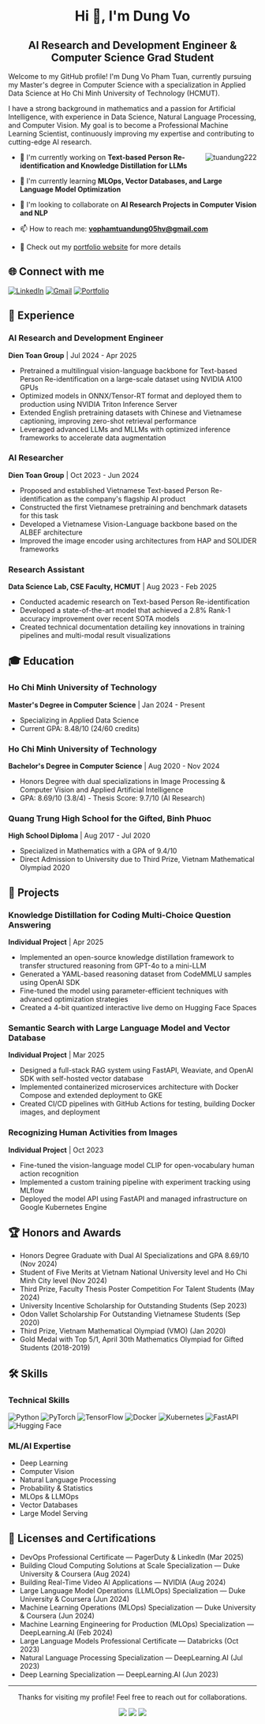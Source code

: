 

<!--
## Hi there 👋
**tuandung222/tuandung222** is a ✨ _special_ ✨ repository because its `README.md` (this file) appears on your GitHub profile.

Here are some ideas to get you started:

- 🔭 I’m currently working on ...
- 🌱 I’m currently learning ...
- 👯 I’m looking to collaborate on ...
- 🤔 I’m looking for help with ...
- 💬 Ask me about ...
- 📫 How to reach me: ...
- 😄 Pronouns: ...
- ⚡ Fun fact: ...
-->
# <div align="center">Hi 👋, I'm Dung Vo</div>
## <div align="center">AI Research and Development Engineer & Computer Science Grad Student</div>

Welcome to my GitHub profile! I'm Dung Vo Pham Tuan, currently pursuing my Master's degree in Computer Science with a specialization in Applied Data Science at Ho Chi Minh University of Technology (HCMUT).

I have a strong background in mathematics and a passion for Artificial Intelligence, with experience in Data Science, Natural Language Processing, and Computer Vision. My goal is to become a Professional Machine Learning Scientist, continuously improving my expertise and contributing to cutting-edge AI research.

<img align="right" src="https://github-readme-stats.vercel.app/api/top-langs?username=tuandung222&show_icons=true&locale=en&layout=compact" alt="tuandung222" />

- 🔭 I'm currently working on **Text-based Person Re-identification and Knowledge Distillation for LLMs**

- 🌱 I'm currently learning **MLOps, Vector Databases, and Large Language Model Optimization**

- 👯 I'm looking to collaborate on **AI Research Projects in Computer Vision and NLP**

- 📫 How to reach me: **vophamtuandung05hv@gmail.com**

- 📄 Check out my [portfolio website](https://tuandung222.github.io/Portfolio) for more details

## 🌐 Connect with me

[![LinkedIn](https://img.shields.io/badge/-Dung%20Vo-blue?style=for-the-badge&logo=Linkedin&logoColor=white)](https://www.linkedin.com/in/dung-vo)
[![Gmail](https://img.shields.io/badge/vophamtuandung05hv-red?style=for-the-badge&logo=Gmail&logoColor=white)](mailto:vophamtuandung05hv@gmail.com)
[![Portfolio](https://img.shields.io/badge/Portfolio-black?style=for-the-badge&logo=github&logoColor=white)](https://tuandung222.github.io/Portfolio)

## 💼 Experience

### AI Research and Development Engineer
**Dien Toan Group** | Jul 2024 - Apr 2025
- Pretrained a multilingual vision-language backbone for Text-based Person Re-identification on a large-scale dataset using NVIDIA A100 GPUs
- Optimized models in ONNX/Tensor-RT format and deployed them to production using NVIDIA Triton Inference Server
- Extended English pretraining datasets with Chinese and Vietnamese captioning, improving zero-shot retrieval performance
- Leveraged advanced LLMs and MLLMs with optimized inference frameworks to accelerate data augmentation

### AI Researcher
**Dien Toan Group** | Oct 2023 - Jun 2024
- Proposed and established Vietnamese Text-based Person Re-identification as the company's flagship AI product
- Constructed the first Vietnamese pretraining and benchmark datasets for this task
- Developed a Vietnamese Vision-Language backbone based on the ALBEF architecture
- Improved the image encoder using architectures from HAP and SOLIDER frameworks

### Research Assistant
**Data Science Lab, CSE Faculty, HCMUT** | Aug 2023 - Feb 2025
- Conducted academic research on Text-based Person Re-identification
- Developed a state-of-the-art model that achieved a 2.8% Rank-1 accuracy improvement over recent SOTA models
- Created technical documentation detailing key innovations in training pipelines and multi-modal result visualizations

## 🎓 Education

### Ho Chi Minh University of Technology
**Master's Degree in Computer Science** | Jan 2024 - Present
- Specializing in Applied Data Science
- Current GPA: 8.48/10 (24/60 credits)

### Ho Chi Minh University of Technology
**Bachelor's Degree in Computer Science** | Aug 2020 - Nov 2024
- Honors Degree with dual specializations in Image Processing & Computer Vision and Applied Artificial Intelligence
- GPA: 8.69/10 (3.8/4) - Thesis Score: 9.7/10 (AI Research)

### Quang Trung High School for the Gifted, Binh Phuoc
**High School Diploma** | Aug 2017 - Jul 2020
- Specialized in Mathematics with a GPA of 9.4/10
- Direct Admission to University due to Third Prize, Vietnam Mathematical Olympiad 2020

## 🚀 Projects

### Knowledge Distillation for Coding Multi-Choice Question Answering
**Individual Project** | Apr 2025
- Implemented an open-source knowledge distillation framework to transfer structured reasoning from GPT-4o to a mini-LLM
- Generated a YAML-based reasoning dataset from CodeMMLU samples using OpenAI SDK
- Fine-tuned the model using parameter-efficient techniques with advanced optimization strategies
- Created a 4-bit quantized interactive live demo on Hugging Face Spaces

### Semantic Search with Large Language Model and Vector Database
**Individual Project** | Mar 2025
- Designed a full-stack RAG system using FastAPI, Weaviate, and OpenAI SDK with self-hosted vector database
- Implemented containerized microservices architecture with Docker Compose and extended deployment to GKE
- Created CI/CD pipelines with GitHub Actions for testing, building Docker images, and deployment

### Recognizing Human Activities from Images
**Individual Project** | Oct 2023
- Fine-tuned the vision-language model CLIP for open-vocabulary human action recognition
- Implemented a custom training pipeline with experiment tracking using MLflow
- Deployed the model API using FastAPI and managed infrastructure on Google Kubernetes Engine

## 🏆 Honors and Awards

- Honors Degree Graduate with Dual AI Specializations and GPA 8.69/10 (Nov 2024)
- Student of Five Merits at Vietnam National University level and Ho Chi Minh City level (Nov 2024)
- Third Prize, Faculty Thesis Poster Competition For Talent Students (May 2024)
- University Incentive Scholarship for Outstanding Students (Sep 2023)
- Odon Vallet Scholarship For Outstanding Vietnamese Students (Sep 2020)
- Third Prize, Vietnam Mathematical Olympiad (VMO) (Jan 2020)
- Gold Medal with Top 5/1, April 30th Mathematics Olympiad for Gifted Students (2018-2019)

## 🛠️ Skills

### Technical Skills
![Python](https://img.shields.io/badge/python-%2314354C.svg?style=for-the-badge&logo=python&logoColor=white)
![PyTorch](https://img.shields.io/badge/PyTorch-%23EE4C2C.svg?style=for-the-badge&logo=PyTorch&logoColor=white)
![TensorFlow](https://img.shields.io/badge/TensorFlow-%23FF6F00.svg?style=for-the-badge&logo=TensorFlow&logoColor=white)
![Docker](https://img.shields.io/badge/docker-%230db7ed.svg?style=for-the-badge&logo=docker&logoColor=white)
![Kubernetes](https://img.shields.io/badge/kubernetes-%23326CE5.svg?style=for-the-badge&logo=kubernetes&logoColor=white)
![FastAPI](https://img.shields.io/badge/FastAPI-005571?style=for-the-badge&logo=fastapi)
![Hugging Face](https://img.shields.io/badge/Hugging%20Face-yellow?style=for-the-badge&logo=huggingface&logoColor=white)

### ML/AI Expertise
- Deep Learning
- Computer Vision
- Natural Language Processing
- Probability & Statistics
- MLOps & LLMOps
- Vector Databases
- Large Model Serving

## 📜 Licenses and Certifications

- DevOps Professional Certificate — PagerDuty & LinkedIn (Mar 2025)
- Building Cloud Computing Solutions at Scale Specialization — Duke University & Coursera (Aug 2024)
- Building Real-Time Video AI Applications — NVIDIA (Aug 2024)
- Large Language Model Operations (LLMLOps) Specialization — Duke University & Coursera (Jun 2024)
- Machine Learning Operations (MLOps) Specialization — Duke University & Coursera (Jun 2024)
- Machine Learning Engineering for Production (MLOps) Specialization — DeepLearning.AI (Feb 2024)
- Large Language Models Professional Certificate — Databricks (Oct 2023)
- Natural Language Processing Specialization — DeepLearning.AI (Jul 2023)
- Deep Learning Specialization — DeepLearning.AI (Jun 2023)

---

<p align="center">Thanks for visiting my profile! Feel free to reach out for collaborations.</p>
<p align="center">
  <img src="https://komarev.com/ghpvc/?username=tuandung222&style=for-the-badge"/>
  <img src="https://shields.io/github/stars/tuandung222?style=for-the-badge"/>
  <img src="https://img.shields.io/github/followers/tuandung222?style=for-the-badge"/>
</p>
